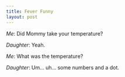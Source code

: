 ```yaml
--- 
title: Fever Funny
layout: post
---
```

_Me_: Did Mommy take your temperature?

_Daughter_: Yeah.

_Me_: What was the temperature?

_Daughter_: Um... uh... some numbers and a dot.
